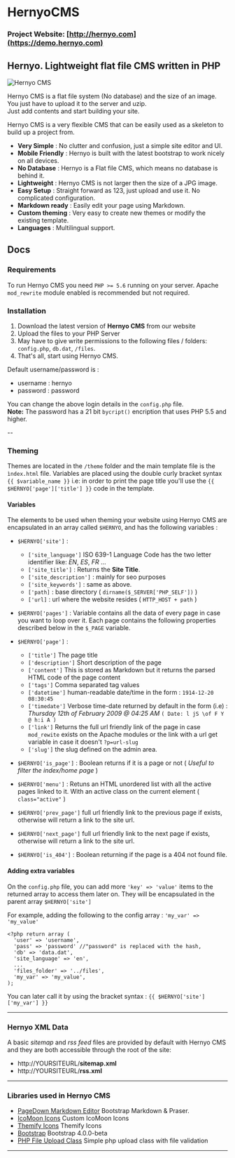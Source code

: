 # HernyoCMS

### Project Website: [http://hernyo.com](https://demo.hernyo.com)

## Hernyo. Lightweight flat file CMS written in PHP

![Hernyo CMS](http://hernyo.com/admin/logo.png "logo")

Hernyo CMS is a flat file system (No database) and the size of an image.  You just have to upload it to the server and uzip.   
Just add contents and start building your site.

Hernyo CMS is a very flexible CMS that can be easily used as a skeleton to build up a project from.

- **Very Simple** : No clutter and confusion, just a simple site editor and UI.
- **Mobile Friendly** : Hernyo is built with the latest bootstrap to work nicely on all devices.
- **No Database** : Hernyo is a Flat file CMS, which means no database is behind it.
- **Lightweight** : Hernyo CMS is not larger then the size of a JPG image.
- **Easy Setup** : Straight forward as 123, just upload and use it. No complicated configuration.
- **Markdown ready** : Easily edit your page using Markdown.
- **Custom theming** : Very easy to create new themes or modify the existing template.
- **Languages** : Multilingual support.


## Docs

### Requirements
To run Hernyo CMS you need `PHP >= 5.6` running on your server.
Apache `mod_rewrite` module enabled is recommended but not required.

### Installation
1. Download the latest version of **Hernyo CMS** from our website
2. Upload the files to your PHP Server
3. May have to give write permissions to the following files / folders: `config.php`, `db.dat`, `/files`.
4. That's all, start using Hernyo CMS.

Default username/password is :
- 	username : hernyo
- 	password : password
	
You can change the above login details in the `config.php` file.   
**Note:**  The password has a 21 bit `bycript()` encription that uses PHP 5.5 and higher.


--


### Theming

Themes are located in the `/theme` folder and the main template file is the `ìndex.html` file.
Variables are placed using the double curly bracket syntax `{{ $variable_name }}` i.e: in order to print the page title you'll use the `{{ $HERNYO['page']['title'] }}` code in the template.

#### Variables

The elements to be used when theming your website using Hernyo CMS are encapsulated in an array called `$HERNYO`, and has the following variables :

- `$HERNYO['site']` :
	- `['site_language']` ISO 639-1 Language Code has the two letter identifier like: *EN*, *ES*, *FR* ...
	- `['site_title']` : Returns the **Site Title**.
    - `['site_description']` : mainly for seo purposes
    - `['site_keywords']` : same as above.
	- `['path]` : base directory ( `dirname($_SERVER['PHP_SELF'])` )
	- `['url]` : url where the website resides ( `HTTP_HOST + path` )

- `$HERNYO['pages']` : Variable contains all the data of every page in case you want to loop over it. Each page contains the following properties described below in the `$_PAGE` variable.

- `$HERNYO['page']` :
	- `['title']` The page title
    - `['description']` Short description of the page
    - `['content']` This is stored as Markdown but it returns the parsed HTML code of the page content
	- `['tags']` Comma separated tag values
	- `['datetime']` human-readable date/time in the form : `1914-12-20 08:30:45`
	- `['timedate']` Verbose time-date returned by default in the form (i.e) : *Thursday 12th of February 2009 @ 04:25 AM* `( Date: l jS \of F Y @ h:i A )`
	- `['link']` Returns the full url friendly link of the page in case `mod_rewite` exists on the Apache modules or the link with a url get variable in case it doesn't `?p=url-slug`
	- `['slug']` the slug defined on the admin area.

- `$HERNYO['is_page']` : Boolean returns if it is a page or not ( *Useful to filter the index/home page* )
- `$HERNYO['menu']` : Retuns an HTML unordered list with all the active pages linked to it. With an active class on the current element ( `class="active"` )
- `$HERNYO['prev_page']` full url friendly link to the previous page if exists, otherwise will return a link to the site url.
- `$HERNYO['next_page']` full url friendly link to the next page if exists, otherwise will return a link to the site url.
- `$HERNYO['is_404']` : Boolean returning if the page is a 404 not found file.

#### Adding extra variables

On the `config.php` file, you can add more `'key' => 'value'` items to the returned array to access them later on. 
 They will be encapsulated in the parent array `$HERNYO['site']`

For example, adding the following to the config array : `'my_var' => 'my_value'`

    <?php return array (
      'user' => 'username',
      'pass' => 'password' //"password" is replaced with the hash,
      'db' => 'data.dat',
      'site_language' => 'en',
      ...
      'files_folder' => '../files',
      'my_var' => 'my_value',
    );


You can later call it by using the bracket syntax : `{{ $HERNYO['site']['my_var'] }}`

---

### Hernyo XML Data

A basic *sitemap* and *rss feed* files are provided by default with Hernyo CMS and they are both accessible through the root of the site:

- http://YOURSITEURL/**sitemap.xml**
- http://YOURSITEURL/**rss.xml**

---

### Libraries used in Hernyo CMS

- [PageDown Markdown Editor](http://www.codingdrama.com/bootstrap-markdown) Bootstrap Markdown & Praser.
- [IcoMoon Icons](https://icomoon.io/#icons) Custom IcoMoon Icons
- [Themify Icons](https://themify.me/themify-icons) Themify Icons
- [Bootstrap](http://getbootstrap.com/) Bootstrap 4.0.0-beta
- [PHP File Upload Class](https://github.com/aivis/PHP-file-upload-class) Simple php upload class with file validation

---